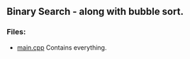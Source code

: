 ## Binary Search - along with bubble sort.

### Files:

- [main.cpp](./main.cpp) Contains everything.